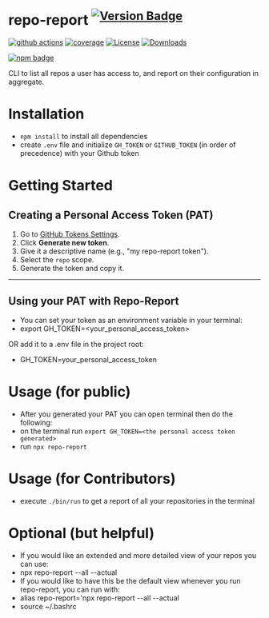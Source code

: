 # repo-report <sup>[![Version Badge][npm-version-svg]][package-url]</sup>

[![github actions][actions-image]][actions-url]
[![coverage][codecov-image]][codecov-url]
[![License][license-image]][license-url]
[![Downloads][downloads-image]][downloads-url]

[![npm badge][npm-badge-png]][package-url]

CLI to list all repos a user has access to, and report on their configuration in aggregate.


# Installation

- `npm install` to install all dependencies
- create `.env` file and initialize `GH_TOKEN` or `GITHUB_TOKEN` (in order of precedence) with your Github token

# Getting Started

## Creating a Personal Access Token (PAT)

1. Go to [GitHub Tokens Settings](https://github.com/settings/tokens).
2. Click **Generate new token**.
3. Give it a descriptive name (e.g., "my repo-report token").
4. Select the `repo` scope.
5. Generate the token and copy it.

---

## Using your PAT with Repo-Report

- You can set your token as an environment variable in your terminal:
- export GH_TOKEN=<your_personal_access_token>

OR add it to a .env file in the project root:
- GH_TOKEN=your_personal_access_token


# Usage (for public)

- After you generated your PAT you can open terminal then do the following:
- on the terminal run `export GH_TOKEN=<the personal access token generated>`
- run `npx repo-report`

# Usage (for Contributors)

- execute `./bin/run` to get a report of all your repositories in the terminal

# Optional (but helpful)
- If you would like an extended and more detailed view of your repos you can use:
-  npx repo-report --all --actual
- If you would like to have this be the default view whenever you run repo-report, you can run with:
- alias repo-report='npx repo-report --all --actual
- source ~/.bashrc




[package-url]: https://npmjs.org/package/repo-report
[npm-version-svg]: https://versionbadg.es/ljharb/repo-report.svg
[deps-svg]: https://david-dm.org/ljharb/repo-report.svg
[deps-url]: https://david-dm.org/ljharb/repo-report
[dev-deps-svg]: https://david-dm.org/ljharb/repo-report/dev-status.svg
[dev-deps-url]: https://david-dm.org/ljharb/repo-report#info=devDependencies
[npm-badge-png]: https://nodei.co/npm/repo-report.png?downloads=true&stars=true
[license-image]: https://img.shields.io/npm/l/repo-report.svg
[license-url]: LICENSE
[downloads-image]: https://img.shields.io/npm/dm/repo-report.svg
[downloads-url]: https://npm-stat.com/charts.html?package=repo-report
[codecov-image]: https://codecov.io/gh/ljharb/repo-report/branch/main/graphs/badge.svg
[codecov-url]: https://app.codecov.io/gh/ljharb/repo-report/
[actions-image]: https://img.shields.io/endpoint?url=https://github-actions-badge-u3jn4tfpocch.runkit.sh/ljharb/repo-report
[actions-url]: https://github.com/ljharb/repo-report/actions
